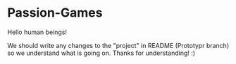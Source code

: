 # Passion-Games

Hello human beings!

We should write any changes to the "project" in README (Prototypr branch) so we understand what is going on.
Thanks for understanding! :)
